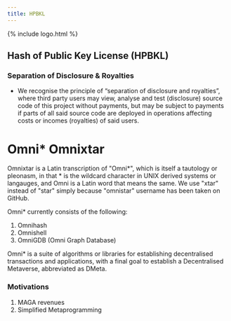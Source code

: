 ```yaml
---
title: HPBKL
---
```


{% include logo.html %}

## Hash of Public Key License (HPBKL)

### Separation of Disclosure & Royalties

- We recognise the principle of “separation of disclosure and royalties”, where third party users may view, analyse and test (disclosure) source code of this project without payments, but may be subject to payments if parts of all said source code are deployed in operations affecting costs or incomes (royalties) of said users.


# Omni* Omnixtar

Omnixtar is a Latin transcription of "Omni*", which is itself a tautology or pleonasm, in that * is the wildcard character in UNIX derived systems or langauges, and Omni is a Latin word that means the same. We use "xtar" instead of "star" simply because "omnistar" username has been taken on GitHub.

Omni* currently consists of the following:

1. Omnihash
2. Omnishell
3. OmniGDB (Omni Graph Database)

Omni* is a suite of algorithms or libraries for establishing decentralised transactions and applications, with a final goal to establish a Decentralised Metaverse, abbreviated as DMeta.

### Motivations
1. MAGA revenues
2. Simplified Metaprogramming
